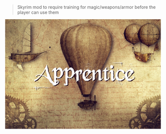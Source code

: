 > Skyrim mod to require training for magic/weapons/armor before the player can use them

![Apprentice](Images/Apprentice.png)
